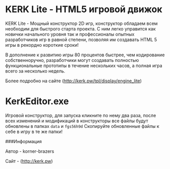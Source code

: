 KERK Lite - HTML5 игровой движок
======

KERK Lite - Мощный конструктор 2D игр, конструктор обладаем всем необходим для быстрого старта проекта. С ним легко управится как новички начального уровня так и профессионалы опытных разработчиков игр в равной степени, позволяя им создавать HTML 5 игры в рекордно короткие сроки!

В дополнение к развитию игры 80 процентов быстрее, чем кодирование собственноручно, разработчики могут создавать полностью функциональные прототипы в течение нескольких часов, а полная игра всего за несколько недель.


Более подробно на сайте (http://kerk.pw/tpl/display/engine_lite)

KerkEditor.exe
======

Игровой конструктор, для запуска кликните по нему два раза, после всех изменений и модификаций в конструкторы все файлы будут обновлены в папках ```data``` и ```fgs56h9d```
Скопируйте обновленные  файлы к себе в игру в те же папки!


###Информация

  Автор - korner-brazers
  
  Сайт  - (http://kerk.pw)